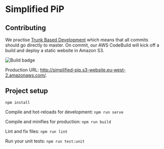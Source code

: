 # Simplified PiP

## Contributing
We practise [Trunk Based Development](https://trunkbaseddevelopment.com) which means that all commits should go directly to master.
On commit, our AWS CodeBuild will kick off a build and deploy a static website in Amazon S3.

![Build badge](https://codebuild.eu-west-2.amazonaws.com/badges?uuid=eyJlbmNyeXB0ZWREYXRhIjoiWVpraG8vZm1qMEJSZzJoUVk1MUo0TFd0dW5VaXRua2ZQMVFiejEwVkRMTjBGTkcwNHc5MWFzTjhTemNJNklUaFlTd1IrTDZLbENLS2hacWc2dExjL2tnPSIsIml2UGFyYW1ldGVyU3BlYyI6IkZYbnlCUTJ4a3dNS21nQUYiLCJtYXRlcmlhbFNldFNlcmlhbCI6MX0%3D&branch=master)

Production URL: http://simplified-pip.s3-website.eu-west-2.amazonaws.com/.

## Project setup
`npm install`

Compile and hot-reloads for development: 
`npm run serve`

Compile and minifies for production: 
`npm run build`

Lint and fix files: 
`npm run lint`

Run your unit tests: 
`npm run test:unit`

